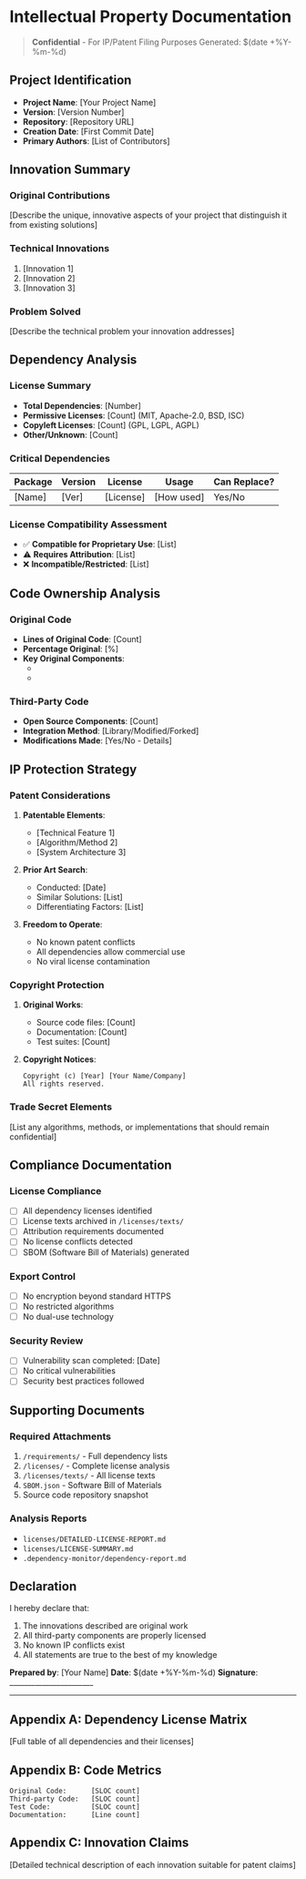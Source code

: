 # Intellectual Property Documentation

> **Confidential** - For IP/Patent Filing Purposes
> Generated: $(date +%Y-%m-%d)

## Project Identification

- **Project Name**: [Your Project Name]
- **Version**: [Version Number]
- **Repository**: [Repository URL]
- **Creation Date**: [First Commit Date]
- **Primary Authors**: [List of Contributors]

## Innovation Summary

### Original Contributions
[Describe the unique, innovative aspects of your project that distinguish it from existing solutions]

### Technical Innovations
1. [Innovation 1]
2. [Innovation 2]
3. [Innovation 3]

### Problem Solved
[Describe the technical problem your innovation addresses]

## Dependency Analysis

### License Summary
- **Total Dependencies**: [Number]
- **Permissive Licenses**: [Count] (MIT, Apache-2.0, BSD, ISC)
- **Copyleft Licenses**: [Count] (GPL, LGPL, AGPL)
- **Other/Unknown**: [Count]

### Critical Dependencies
| Package | Version | License | Usage | Can Replace? |
|---------|---------|---------|-------|--------------|
| [Name] | [Ver] | [License] | [How used] | Yes/No |

### License Compatibility Assessment
- ✅ **Compatible for Proprietary Use**: [List]
- ⚠️ **Requires Attribution**: [List]
- ❌ **Incompatible/Restricted**: [List]

## Code Ownership Analysis

### Original Code
- **Lines of Original Code**: [Count]
- **Percentage Original**: [%]
- **Key Original Components**:
  - [Component 1]: [Description]
  - [Component 2]: [Description]

### Third-Party Code
- **Open Source Components**: [Count]
- **Integration Method**: [Library/Modified/Forked]
- **Modifications Made**: [Yes/No - Details]

## IP Protection Strategy

### Patent Considerations
1. **Patentable Elements**:
   - [Technical Feature 1]
   - [Algorithm/Method 2]
   - [System Architecture 3]

2. **Prior Art Search**:
   - Conducted: [Date]
   - Similar Solutions: [List]
   - Differentiating Factors: [List]

3. **Freedom to Operate**:
   - No known patent conflicts
   - All dependencies allow commercial use
   - No viral license contamination

### Copyright Protection
1. **Original Works**:
   - Source code files: [Count]
   - Documentation: [Count]
   - Test suites: [Count]

2. **Copyright Notices**:
   ```
   Copyright (c) [Year] [Your Name/Company]
   All rights reserved.
   ```

### Trade Secret Elements
[List any algorithms, methods, or implementations that should remain confidential]

## Compliance Documentation

### License Compliance
- [ ] All dependency licenses identified
- [ ] License texts archived in `/licenses/texts/`
- [ ] Attribution requirements documented
- [ ] No license conflicts detected
- [ ] SBOM (Software Bill of Materials) generated

### Export Control
- [ ] No encryption beyond standard HTTPS
- [ ] No restricted algorithms
- [ ] No dual-use technology

### Security Review
- [ ] Vulnerability scan completed: [Date]
- [ ] No critical vulnerabilities
- [ ] Security best practices followed

## Supporting Documents

### Required Attachments
1. `/requirements/` - Full dependency lists
2. `/licenses/` - Complete license analysis
3. `/licenses/texts/` - All license texts
4. `SBOM.json` - Software Bill of Materials
5. Source code repository snapshot

### Analysis Reports
- `licenses/DETAILED-LICENSE-REPORT.md`
- `licenses/LICENSE-SUMMARY.md`
- `.dependency-monitor/dependency-report.md`

## Declaration

I hereby declare that:
1. The innovations described are original work
2. All third-party components are properly licensed
3. No known IP conflicts exist
4. All statements are true to the best of my knowledge

**Prepared by**: [Your Name]
**Date**: $(date +%Y-%m-%d)
**Signature**: _______________________

---

## Appendix A: Dependency License Matrix

[Full table of all dependencies and their licenses]

## Appendix B: Code Metrics

```
Original Code:      [SLOC count]
Third-party Code:   [SLOC count]
Test Code:          [SLOC count]
Documentation:      [Line count]
```

## Appendix C: Innovation Claims

[Detailed technical description of each innovation suitable for patent claims]